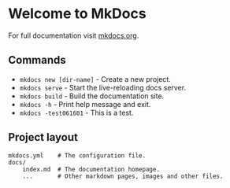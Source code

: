 # Welcome to MkDocs

For full documentation visit [mkdocs.org](https://www.mkdocs.org).

## Commands

* `mkdocs new [dir-name]` - Create a new project.
* `mkdocs serve` - Start the live-reloading docs server.
* `mkdocs build` - Build the documentation site.
* `mkdocs -h` - Print help message and exit.
* `mkdocs -test061601` - This is a test.
 
## Project layout

    mkdocs.yml    # The configuration file.
    docs/
        index.md  # The documentation homepage.
        ...       # Other markdown pages, images and other files.
